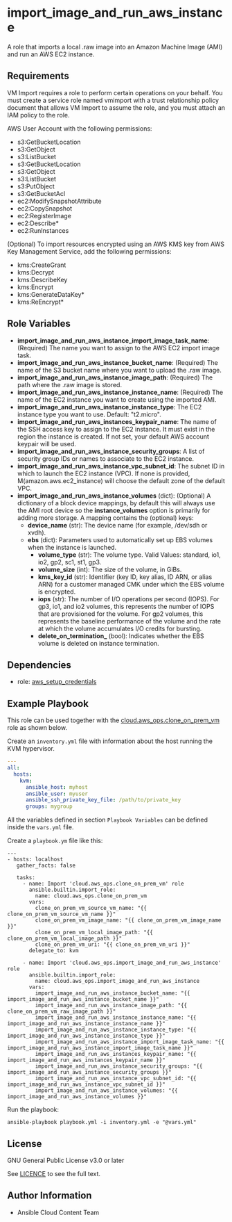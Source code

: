 import_image_and_run_aws_instance
=================================

A role that imports a local .raw image into an Amazon Machine Image (AMI) and run an AWS EC2 instance.

Requirements
------------

VM Import requires a role to perform certain operations on your behalf. You must create a service role named vmimport with a trust relationship policy document that allows VM Import to assume the role, and you must attach an IAM policy to the role.

AWS User Account with the following permissions:
* s3:GetBucketLocation
* s3:GetObject
* s3:ListBucket
* s3:GetBucketLocation
* s3:GetObject
* s3:ListBucket
* s3:PutObject
* s3:GetBucketAcl
* ec2:ModifySnapshotAttribute
* ec2:CopySnapshot
* ec2:RegisterImage
* ec2:Describe*
* ec2:RunInstances

(Optional) To import resources encrypted using an AWS KMS key from AWS Key Management Service, add the following permissions:
* kms:CreateGrant
* kms:Decrypt
* kms:DescribeKey
* kms:Encrypt
* kms:GenerateDataKey*
* kms:ReEncrypt*

Role Variables
--------------

* **import_image_and_run_aws_instance_import_image_task_name**: (Required) The name you want to assign to the AWS EC2 import image task.
* **import_image_and_run_aws_instance_bucket_name**: (Required) The name of the S3 bucket name where you want to upload the .raw image.
* **import_image_and_run_aws_instance_image_path**: (Required) The path where the .raw image is stored.
* **import_image_and_run_aws_instance_instance_name**: (Required) The name of the EC2 instance you want to create using the imported AMI.
* **import_image_and_run_aws_instance_instance_type**: The EC2 instance type you want to use. Default: "t2.micro".
* **import_image_and_run_aws_instances_keypair_name**: The name of the SSH access key to assign to the EC2 instance. It must exist in the region the instance is created. If not set, your default AWS account keypair will be used.
* **import_image_and_run_aws_instance_security_groups**: A list of security group IDs or names to associate to the EC2 instance.
* **import_image_and_run_aws_instance_vpc_subnet_id**: The subnet ID in which to launch the EC2 instance (VPC). If none is provided, M(amazon.aws.ec2_instance) will choose the default zone of the default VPC.
* **import_image_and_run_aws_instance_volumes** (dict): (Optional) A dictionary of a block device mappings, by default this will always use the AMI root device so the **instance_volumes** option is primarily for adding more storage. A mapping contains the (optional) keys:
    * **device_name** (str): The device name (for example, /dev/sdh or xvdh).
    * **ebs** (dict): Parameters used to automatically set up EBS volumes when the instance is launched.
        * **volume_type** (str): The volume type. Valid Values: standard, io1, io2, gp2, sc1, st1, gp3.
        * **volume_size** (int): The size of the volume, in GiBs.
        * **kms_key_id** (str): Identifier (key ID, key alias, ID ARN, or alias ARN) for a customer managed CMK under which the EBS volume is encrypted.
        * **iops** (str): The number of I/O operations per second (IOPS). For gp3, io1, and io2 volumes, this represents the number of IOPS that are provisioned for the volume. For gp2 volumes, this represents the baseline performance of the volume and the rate at which the volume accumulates I/O credits for bursting.
        * **delete_on_termination_** (bool): Indicates whether the EBS volume is deleted on instance termination.

Dependencies
------------

- role: [aws_setup_credentials](../aws_setup_credentials/README.md)

Example Playbook
----------------
This role can be used together with the [cloud.aws_ops.clone_on_prem_vm](../clone_on_prem_vm/README.md) role as shown below.

Create an `inventory.yml` file with information about the host running the KVM hypervisor.

```yaml
---
all:
  hosts:
    kvm:
      ansible_host: myhost
      ansible_user: myuser
      ansible_ssh_private_key_file: /path/to/private_key
      groups: mygroup
```

All the variables defined in section ``Playbook Variables`` can be defined inside the ``vars.yml`` file.

Create a ``playbook.ym`` file like this:

```
---
- hosts: localhost
   gather_facts: false

   tasks:
     - name: Import 'cloud.aws_ops.clone_on_prem_vm' role
       ansible.builtin.import_role:
         name: cloud.aws_ops.clone_on_prem_vm
       vars:
         clone_on_prem_vm_source_vm_name: "{{ clone_on_prem_vm_source_vm_name }}"
         clone_on_prem_vm_image_name: "{{ clone_on_prem_vm_image_name }}"
         clone_on_prem_vm_local_image_path: "{{ clone_on_prem_vm_local_image_path }}"
         clone_on_prem_vm_uri: "{{ clone_on_prem_vm_uri }}"
       delegate_to: kvm

     - name: Import 'cloud.aws_ops.import_image_and_run_aws_instance' role
       ansible.builtin.import_role:
         name: cloud.aws_ops.import_image_and_run_aws_instance
       vars:
         import_image_and_run_aws_instance_bucket_name: "{{ import_image_and_run_aws_instance_bucket_name }}"
         import_image_and_run_aws_instance_image_path: "{{ clone_on_prem_vm_raw_image_path }}"
         import_image_and_run_aws_instance_instance_name: "{{ import_image_and_run_aws_instance_instance_name }}"
         import_image_and_run_aws_instance_instance_type: "{{ import_image_and_run_aws_instance_instance_type }}"
         import_image_and_run_aws_instance_import_image_task_name: "{{ import_image_and_run_aws_instance_import_image_task_name }}"
         import_image_and_run_aws_instances_keypair_name: "{{ import_image_and_run_aws_instances_keypair_name }}"
         import_image_and_run_aws_instance_security_groups: "{{ import_image_and_run_aws_instance_security_groups }}"
         import_image_and_run_aws_instance_vpc_subnet_id: "{{ import_image_and_run_aws_instance_vpc_subnet_id }}"
         import_image_and_run_aws_instance_volumes: "{{ import_image_and_run_aws_instance_volumes }}"
```

Run the playbook:

```shell
ansible-playbook playbook.yml -i inventory.yml -e "@vars.yml"
```


License
-------

GNU General Public License v3.0 or later

See [LICENCE](https://github.com/ansible-collections/cloud.aws_ops/blob/main/LICENSE) to see the full text.

Author Information
------------------

- Ansible Cloud Content Team
